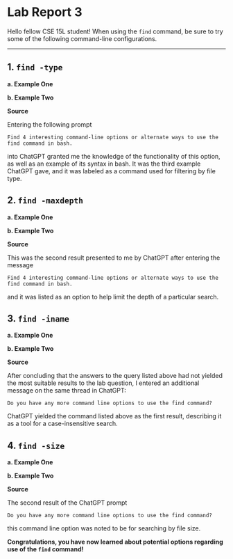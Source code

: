 # Lab Report 3
Hello fellow CSE 15L student! When using the `find` command, be sure to try some of the following command-line configurations.

---

## 1. `find -type`

**a. Example One**

**b. Example Two**

**Source**

Entering the following prompt

```Find 4 interesting command-line options or alternate ways to use the find command in bash.```

into ChatGPT granted me the knowledge of the functionality of this option, as well as an example of its syntax in bash.
It was the third example ChatGPT gave, and it was labeled as a command used for filtering by file type.

## 2. `find -maxdepth`

**a. Example One**

**b. Example Two**

**Source**

This was the second result presented to me by ChatGPT after entering the message

```Find 4 interesting command-line options or alternate ways to use the find command in bash.```

and it was listed as an option to help limit the depth of a particular search.

## 3. `find -iname`

**a. Example One**

**b. Example Two**

**Source**

After concluding that the answers to the query listed above had not yielded the most suitable results to the lab
question, I entered an additional message on the same thread in ChatGPT:

```Do you have any more command line options to use the find command?```

ChatGPT yielded the command listed above as the first result, describing it as a tool for a case-insensitive search.

## 4. `find -size`

**a. Example One**

**b. Example Two**

**Source**

The second result of the ChatGPT prompt

```Do you have any more command line options to use the find command?```

this command line option was noted to be for searching by file size.

**Congratulations, you have now learned about potential options regarding use of the `find` command!**
